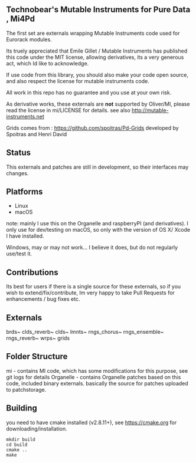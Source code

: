 ## Technobear's Mutable Instruments for Pure Data , Mi4Pd

The first set are externals wrapping Mutable Instruments code used for Eurorack modules. 

Its truely appreciated that Emile Gillet / Mutable Instruments has published this code under the MIT license, allowing derivatives, its a very generous act, which Id like to acknowledge.

If use code from this library, you should also make your code open source, and also respect the license for mutable instruments code.

All work in this repo has no guarantee and you use at your own risk.

As derivative works, these externals are **not** supported by Oliver/MI, please read the license in mi/LICENSE for details.
see also http://mutable-instruments.net

Grids comes from :
https://github.com/spoitras/Pd-Grids
developed by Spoitras and Henri David

## Status ##
This externals and patches are still in development, so their interfaces may changes.

## Platforms
- Linux 
- macOS 

note:
mainly I use this on the Organelle and raspberryPI (and derivatives).
I only use for dev/testing on macOS, so only with the version of OS X/ Xcode I have installed.

Windows, may or may not work... I believe it does, but do not regularly use/test it.

## Contributions ##
Its best for users if there is a single source for these externals, so if you wish to extend/fix/contribute, Im very happy to take Pull Requests for enhancements / bug fixes etc.

## Externals ##
brds~
clds_reverb~
clds~
lmnts~
rngs_chorus~
rngs_ensemble~
rngs_reverb~
wrps~
grids

## Folder Structure ##
mi - contains MI code, which has some modifications for this purpose, see git logs for details
Organelle - contains Organelle patches based on this code, included binary externals. basically the source for patches uploaded to patchstorage.

## Building ##

you need to have cmake installed (v2.8.11+), see https://cmake.org for downloading/installation.

```
mkdir build 
cd build
cmake ..
make
```
